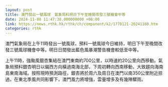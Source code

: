 ```yaml
---
layout: post
title: 澳門發出一號風球　氣象局料明日下午至晚間改發三號機會中等
date: 2024-11-08 11:47:38.000000000 +08:00
link: https://news.rthk.hk/rthk/ch/component/k2/1778121-20241108.htm
categories: rthk
---
```


澳門氣象局在上午11時發出一號風球，預料一號風球今日維持，明日下午至晚間改發三號風球機會中等。明日日間發出藍色風暴潮警告機會較低至中等。

上午11時，強颱風銀杏集結在澳門東南約700公里，以時速約20公里向西移動。氣象局預料銀杏明日以偏西方向橫過南海北部，下周初轉向西南移動，大致趨向海南島東南海域。按照現時預測路徑，銀杏將於周六及周日在澳門以南350公里附近掠過，在東北季風共同影響下，澳門風力將增強，雲量增多及有幾陣驟雨。
